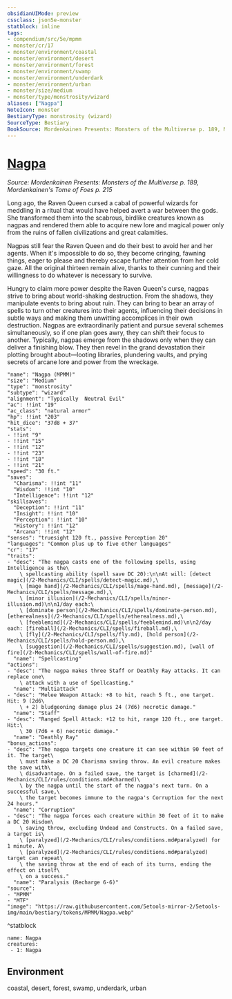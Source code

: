 ```yaml
---
obsidianUIMode: preview
cssclass: json5e-monster
statblock: inline
tags:
- compendium/src/5e/mpmm
- monster/cr/17
- monster/environment/coastal
- monster/environment/desert
- monster/environment/forest
- monster/environment/swamp
- monster/environment/underdark
- monster/environment/urban
- monster/size/medium
- monster/type/monstrosity/wizard
aliases: ["Nagpa"]
NoteIcon: monster
BestiaryType: monstrosity (wizard)
SourceType: Bestiary
BookSource: Mordenkainen Presents: Monsters of the Multiverse p. 189, Mordenkainen's Tome of Foes p. 215
---
```

# [Nagpa](2-Mechanics\CLI\bestiary\monstrosity/nagpa-mpmm.md)
*Source: Mordenkainen Presents: Monsters of the Multiverse p. 189, Mordenkainen's Tome of Foes p. 215*  

Long ago, the Raven Queen cursed a cabal of powerful wizards for meddling in a ritual that would have helped avert a war between the gods. She transformed them into the scabrous, birdlike creatures known as nagpas and rendered them able to acquire new lore and magical power only from the ruins of fallen civilizations and great calamities.

Nagpas still fear the Raven Queen and do their best to avoid her and her agents. When it's impossible to do so, they become cringing, fawning things, eager to please and thereby escape further attention from her cold gaze. All the original thirteen remain alive, thanks to their cunning and their willingness to do whatever is necessary to survive.

Hungry to claim more power despite the Raven Queen's curse, nagpas strive to bring about world-shaking destruction. From the shadows, they manipulate events to bring about ruin. They can bring to bear an array of spells to turn other creatures into their agents, influencing their decisions in subtle ways and making them unwitting accomplices in their own destruction. Nagpas are extraordinarily patient and pursue several schemes simultaneously, so if one plan goes awry, they can shift their focus to another. Typically, nagpas emerge from the shadows only when they can deliver a finishing blow. They then revel in the grand devastation their plotting brought about—looting libraries, plundering vaults, and prying secrets of arcane lore and power from the wreckage.

```statblock
"name": "Nagpa (MPMM)"
"size": "Medium"
"type": "monstrosity"
"subtype": "wizard"
"alignment": "Typically  Neutral Evil"
"ac": !!int "19"
"ac_class": "natural armor"
"hp": !!int "203"
"hit_dice": "37d8 + 37"
"stats":
- !!int "9"
- !!int "15"
- !!int "12"
- !!int "23"
- !!int "18"
- !!int "21"
"speed": "30 ft."
"saves":
  "Charisma": !!int "11"
  "Wisdom": !!int "10"
  "Intelligence": !!int "12"
"skillsaves":
  "Deception": !!int "11"
  "Insight": !!int "10"
  "Perception": !!int "10"
  "History": !!int "12"
  "Arcana": !!int "12"
"senses": "truesight 120 ft., passive Perception 20"
"languages": "Common plus up to five other languages"
"cr": "17"
"traits":
- "desc": "The nagpa casts one of the following spells, using Intelligence as the\
    \ spellcasting ability (spell save DC 20):\n\nAt will: [detect magic](/2-Mechanics/CLI/spells/detect-magic.md),\
    \ [mage hand](/2-Mechanics/CLI/spells/mage-hand.md), [message](/2-Mechanics/CLI/spells/message.md),\
    \ [minor illusion](/2-Mechanics/CLI/spells/minor-illusion.md)\n\n1/day each:\
    \ [dominate person](/2-Mechanics/CLI/spells/dominate-person.md), [etherealness](/2-Mechanics/CLI/spells/etherealness.md),\
    \ [feeblemind](/2-Mechanics/CLI/spells/feeblemind.md)\n\n2/day each: [fireball](/2-Mechanics/CLI/spells/fireball.md),\
    \ [fly](/2-Mechanics/CLI/spells/fly.md), [hold person](/2-Mechanics/CLI/spells/hold-person.md),\
    \ [suggestion](/2-Mechanics/CLI/spells/suggestion.md), [wall of fire](/2-Mechanics/CLI/spells/wall-of-fire.md)"
  "name": "Spellcasting"
"actions":
- "desc": "The nagpa makes three Staff or Deathly Ray attacks. It can replace one\
    \ attack with a use of Spellcasting."
  "name": "Multiattack"
- "desc": "Melee Weapon Attack: +8 to hit, reach 5 ft., one target. Hit: 9 (2d6\
    \ + 2) bludgeoning damage plus 24 (7d6) necrotic damage."
  "name": "Staff"
- "desc": "Ranged Spell Attack: +12 to hit, range 120 ft., one target. Hit:\
    \ 30 (7d6 + 6) necrotic damage."
  "name": "Deathly Ray"
"bonus_actions":
- "desc": "The nagpa targets one creature it can see within 90 feet of it. The target\
    \ must make a DC 20 Charisma saving throw. An evil creature makes the save with\
    \ disadvantage. On a failed save, the target is [charmed](/2-Mechanics/CLI/rules/conditions.md#charmed)\
    \ by the nagpa until the start of the nagpa's next turn. On a successful save,\
    \ the target becomes immune to the nagpa's Corruption for the next 24 hours."
  "name": "Corruption"
- "desc": "The nagpa forces each creature within 30 feet of it to make a DC 20 Wisdom\
    \ saving throw, excluding Undead and Constructs. On a failed save, a target is\
    \ [paralyzed](/2-Mechanics/CLI/rules/conditions.md#paralyzed) for 1 minute. A\
    \ [paralyzed](/2-Mechanics/CLI/rules/conditions.md#paralyzed) target can repeat\
    \ the saving throw at the end of each of its turns, ending the effect on itself\
    \ on a success."
  "name": "Paralysis (Recharge 6-6)"
"source":
- "MPMM"
- "MTF"
"image": "https://raw.githubusercontent.com/5etools-mirror-2/5etools-img/main/bestiary/tokens/MPMM/Nagpa.webp"
```
^statblock

```encounter-table
name: Nagpa
creatures:
 - 1: Nagpa
```

## Environment

coastal, desert, forest, swamp, underdark, urban